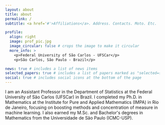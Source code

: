```yaml
---
layout: about
title: about
permalink: /
subtitle: <a href='#'>Affiliations</a>. Address. Contacts. Moto. Etc.

profile:
  align: right
  image: prof_pic.jpg
  image_circular: false # crops the image to make it circular
  more_info: >
    <p>Federal University of São Carlos - UFSCar</p>
    <p>São Carlos, São Paulo - Brazil</p>

news: true # includes a list of news items
selected_papers: true # includes a list of papers marked as "selected={true}"
social: true # includes social icons at the bottom of the page
---
```


I am an Assistant Professor in the Department of Statistics at the Federal University of São Carlos (UFSCar) in Brazil. I completed my Ph.D. in Mathematics at the Institute for Pure and Applied Mathematics (IMPA) in Rio de Janeiro, focusing on boosting methods and concentration of measure in machine learning. I also earned my M.Sc. and Bachelor's degrees in Mathematics from the Universidade de São Paulo (ICMC-USP).
